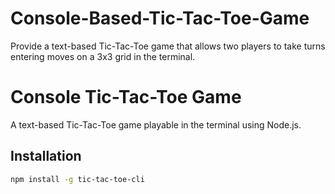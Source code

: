# Console-Based-Tic-Tac-Toe-Game
Provide a text-based Tic-Tac-Toe game that allows two players to take turns entering moves on a 3x3 grid in the terminal.

# Console Tic-Tac-Toe Game
A text-based Tic-Tac-Toe game playable in the terminal using Node.js.

## Installation
```bash
npm install -g tic-tac-toe-cli
